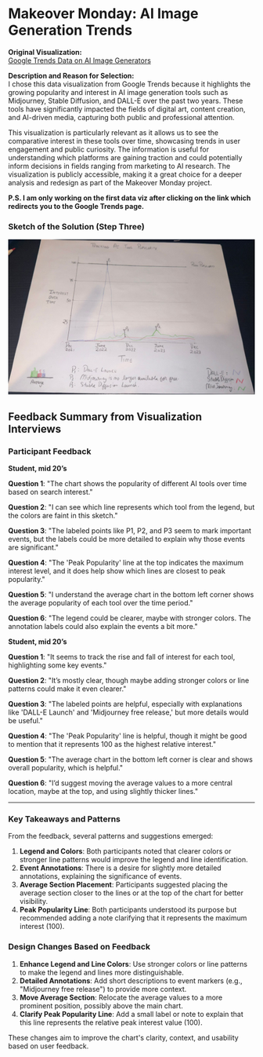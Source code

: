 # Makeover Monday: AI Image Generation Trends

**Original Visualization:**  
[Google Trends Data on AI Image Generators](https://trends.google.com/trends/explore?date=2022-01-01%202024-02-16&geo=US&q=Midjourney,Stable%20Diffusion,DALL%20E&hl=eng)

**Description and Reason for Selection:**  
I chose this data visualization from Google Trends because it highlights the growing popularity and interest in AI image generation tools such as Midjourney, Stable Diffusion, and DALL-E over the past two years. These tools have significantly impacted the fields of digital art, content creation, and AI-driven media, capturing both public and professional attention.

This visualization is particularly relevant as it allows us to see the comparative interest in these tools over time, showcasing trends in user engagement and public curiosity. The information is useful for understanding which platforms are gaining traction and could potentially inform decisions in fields ranging from marketing to AI research. The visualization is publicly accessible, making it a great choice for a deeper analysis and redesign as part of the Makeover Monday project.

**P.S. I am only working on the first data viz after clicking on the link which redirects you to the Google Trends page.**

### Sketch of the Solution (Step Three)

![Sketch of Improved Data Visualization](WhatsApp%20Image%202024-11-09%20at%209.45.49%20PM.jpeg)
## Feedback Summary from Visualization Interviews

### Participant Feedback

**Student, mid 20’s**

**Question 1**: "The chart shows the popularity of different AI tools over time based on search interest."

**Question 2**: "I can see which line represents which tool from the legend, but the colors are faint in this sketch."

**Question 3**: "The labeled points like P1, P2, and P3 seem to mark important events, but the labels could be more detailed to explain why those events are significant."

**Question 4**: "The 'Peak Popularity' line at the top indicates the maximum interest level, and it does help show which lines are closest to peak popularity."

**Question 5**: "I understand the average chart in the bottom left corner shows the average popularity of each tool over the time period."

**Question 6**: "The legend could be clearer, maybe with stronger colors. The annotation labels could also explain the events a bit more."

**Student, mid 20’s**

**Question 1**: "It seems to track the rise and fall of interest for each tool, highlighting some key events."

**Question 2**: "It’s mostly clear, though maybe adding stronger colors or line patterns could make it even clearer."

**Question 3**: "The labeled points are helpful, especially with explanations like 'DALL-E Launch' and 'Midjourney free release,' but more details would be useful."

**Question 4**: "The 'Peak Popularity' line is helpful, though it might be good to mention that it represents 100 as the highest relative interest."

**Question 5**: "The average chart in the bottom left corner is clear and shows overall popularity, which is helpful."

**Question 6**: "I’d suggest moving the average values to a more central location, maybe at the top, and using slightly thicker lines."

---

### Key Takeaways and Patterns

From the feedback, several patterns and suggestions emerged:
1. **Legend and Colors**: Both participants noted that clearer colors or stronger line patterns would improve the legend and line identification.
2. **Event Annotations**: There is a desire for slightly more detailed annotations, explaining the significance of events.
3. **Average Section Placement**: Participants suggested placing the average section closer to the lines or at the top of the chart for better visibility.
4. **Peak Popularity Line**: Both participants understood its purpose but recommended adding a note clarifying that it represents the maximum interest (100).

### Design Changes Based on Feedback

1. **Enhance Legend and Line Colors**: Use stronger colors or line patterns to make the legend and lines more distinguishable.
2. **Detailed Annotations**: Add short descriptions to event markers (e.g., "Midjourney free release") to provide more context.
3. **Move Average Section**: Relocate the average values to a more prominent position, possibly above the main chart.
4. **Clarify Peak Popularity Line**: Add a small label or note to explain that this line represents the relative peak interest value (100).

These changes aim to improve the chart's clarity, context, and usability based on user feedback.
